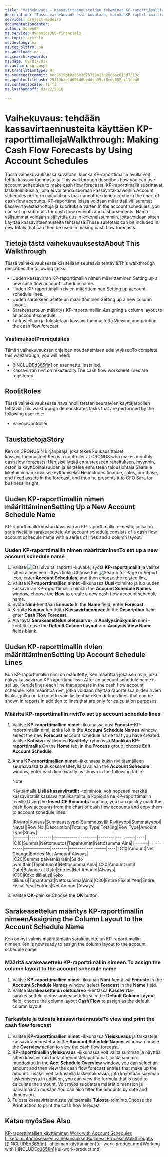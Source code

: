```yaml
---
title: "Vaihekuvaus – Kassavirtaennusteiden tekeminen KP-raporttimallien avulla | Microsoft Docs"
description: "Tässä vaihekuvauksessa kuvataan, kuinka KP-raporttimallin avulla voit tehdä kassavirtaennusteita. KP-raporttimallit suorittavat laskutoimituksia, joita ei voi tehdä suoraan kassavirtakaavioihin. KP-raporttimalleissa voidaan määrittää välisummat kassavirtavastaanottoja ja suorituksia varten. Nämä välisummat voidaan sisällyttää uusiin kokonaissummiin, joita voidaan sitten käyttää kassavirtaennusteita tehtäessä."
services: project-madeira
documentationcenter: 
author: SorenGP
ms.service: dynamics365-financials
ms.topic: article
ms.devlang: na
ms.tgt_pltfrm: na
ms.workload: na
ms.search.keywords: 
ms.date: 09/01/2017
ms.author: sgroespe
ms.translationtype: HT
ms.sourcegitcommit: bec0619be0a65e3625759e13d2866ac615d7513c
ms.openlocfilehash: 25319bae1d601d6beddca35cf8edc032ac11eda6
ms.contentlocale: fi-fi
ms.lasthandoff: 03/22/2018

---
```

# <a name="walkthrough-making-cash-flow-forecasts-by-using-account-schedules"></a><span data-ttu-id="48b05-106">Vaihekuvaus: tehdään kassavirtaennusteita käyttäen KP-raporttimalleja</span><span class="sxs-lookup"><span data-stu-id="48b05-106">Walkthrough: Making Cash Flow Forecasts by Using Account Schedules</span></span>
<span data-ttu-id="48b05-107">Tässä vaihekuvauksessa kuvataan, kuinka KP-raporttimallin avulla voit tehdä kassavirtaennusteita.</span><span class="sxs-lookup"><span data-stu-id="48b05-107">This walkthrough describes how you can use account schedules to make cash flow forecasts.</span></span> <span data-ttu-id="48b05-108">KP-raporttimallit suorittavat laskutoimituksia, joita ei voi tehdä suoraan kassavirtakaavioihin.</span><span class="sxs-lookup"><span data-stu-id="48b05-108">Account schedules perform calculations that cannot be done directly in the chart of cash flow accounts.</span></span> <span data-ttu-id="48b05-109">KP-raporttimalleissa voidaan määrittää välisummat kassavirtavastaanottoja ja suorituksia varten.</span><span class="sxs-lookup"><span data-stu-id="48b05-109">In the account schedules, you can set up subtotals for cash flow receipts and disbursements.</span></span> <span data-ttu-id="48b05-110">Nämä välisummat voidaan sisällyttää uusiin kokonaissummiin, joita voidaan sitten käyttää kassavirtaennusteita tehtäessä.</span><span class="sxs-lookup"><span data-stu-id="48b05-110">These subtotals can be included in new totals that can then be used in making cash flow forecasts.</span></span>  

## <a name="about-this-walkthrough"></a><span data-ttu-id="48b05-111">Tietoja tästä vaihekuvauksesta</span><span class="sxs-lookup"><span data-stu-id="48b05-111">About This Walkthrough</span></span>  
<span data-ttu-id="48b05-112">Tässä vaihekuvauksessa käsitellään seuraavia tehtäviä:</span><span class="sxs-lookup"><span data-stu-id="48b05-112">This walkthrough describes the following tasks:</span></span>  

- <span data-ttu-id="48b05-113">Uuden kassavirran KP-raporttimallin nimen määrittäminen.</span><span class="sxs-lookup"><span data-stu-id="48b05-113">Setting up a new cash flow account schedule name.</span></span>  
- <span data-ttu-id="48b05-114">Uuden KP-raporttimallin rivien määrittäminen.</span><span class="sxs-lookup"><span data-stu-id="48b05-114">Setting up account schedule lines.</span></span>  
- <span data-ttu-id="48b05-115">Uuden sarakkeen asettelun määrittäminen.</span><span class="sxs-lookup"><span data-stu-id="48b05-115">Setting up a new column layout.</span></span>  
- <span data-ttu-id="48b05-116">Sarakeasettelun määritys KP-raporttimalliin.</span><span class="sxs-lookup"><span data-stu-id="48b05-116">Assigning a column layout to an account schedule.</span></span>  
- <span data-ttu-id="48b05-117">Tarkastellaan ja tulostetaan kassavirtaennustetta.</span><span class="sxs-lookup"><span data-stu-id="48b05-117">Viewing and printing the cash flow forecast.</span></span>  

### <a name="prerequisites"></a><span data-ttu-id="48b05-118">Vaatimukset</span><span class="sxs-lookup"><span data-stu-id="48b05-118">Prerequisites</span></span>  
<span data-ttu-id="48b05-119">Tämän vaihekuvauksen ohjeiden noudattamisen edellytykset:</span><span class="sxs-lookup"><span data-stu-id="48b05-119">To complete this walkthrough, you will need:</span></span>  

- [!INCLUDE[d365fin](includes/d365fin_md.md)]<span data-ttu-id="48b05-120"> on asennettu.</span><span class="sxs-lookup"><span data-stu-id="48b05-120"> installed.</span></span>  
- <span data-ttu-id="48b05-121">Kassavirran rivit on rekisteröity.</span><span class="sxs-lookup"><span data-stu-id="48b05-121">The cash flow worksheet lines are registered.</span></span>  

## <a name="roles"></a><span data-ttu-id="48b05-122">Roolit</span><span class="sxs-lookup"><span data-stu-id="48b05-122">Roles</span></span>  
<span data-ttu-id="48b05-123">Tässä vaihekuvauksessa havainnollistetaan seuraavien käyttäjäroolien tehtäviä:</span><span class="sxs-lookup"><span data-stu-id="48b05-123">This walkthrough demonstrates tasks that are performed by the following user role:</span></span>  

- <span data-ttu-id="48b05-124">Valvoja</span><span class="sxs-lookup"><span data-stu-id="48b05-124">Controller</span></span>  

## <a name="story"></a><span data-ttu-id="48b05-125">Taustatietoja</span><span class="sxs-lookup"><span data-stu-id="48b05-125">Story</span></span>  
<span data-ttu-id="48b05-126">Ken on CRONUSIN kirjanpitäjä, joka tekee kuukausittaiset kassavirtaennusteet.</span><span class="sxs-lookup"><span data-stu-id="48b05-126">Ken is a controller at CRONUS who makes monthly cash flow forecasts.</span></span> <span data-ttu-id="48b05-127">Hän sisällyttää ennusteeseen rahoituksen, myynnin, oston ja käyttöomaisuuden ja esittelee ennusteen talousjohtaja Saaralle liiketoiminnan kuva selkeyttämiseksi.</span><span class="sxs-lookup"><span data-stu-id="48b05-127">He includes finance, sales, purchase, and fixed assets in the forecast, and then he presents it to CFO Sara for business insight.</span></span>  

## <a name="setting-up-a-new-account-schedule-name"></a><span data-ttu-id="48b05-128">Uuden KP-raporttimallin nimen määrittäminen</span><span class="sxs-lookup"><span data-stu-id="48b05-128">Setting Up a New Account Schedule Name</span></span>  
<span data-ttu-id="48b05-129">KP-raporttimalli koostuu kassavirran KP-raporttimallin nimestä, jossa on sarja rivejä ja sarakeasettelu.</span><span class="sxs-lookup"><span data-stu-id="48b05-129">An account schedule consists of a cash flow account schedule name with a series of lines and a column layout.</span></span>  

### <a name="to-set-up-a-new-account-schedule-name"></a><span data-ttu-id="48b05-130">Uuden KP-raporttimallin nimen määrittäminen</span><span class="sxs-lookup"><span data-stu-id="48b05-130">To set up a new account schedule name</span></span>  

1.  <span data-ttu-id="48b05-131">Valitse ![Etsi sivu tai raportti](media/ui-search/search_small.png "Etsi sivu tai raportti -kuvake") -kuvake, syötä **KP-raporttimallit** ja valitse sitten aiheeseen liittyvä linkki.</span><span class="sxs-lookup"><span data-stu-id="48b05-131">Choose the ![Search for Page or Report](media/ui-search/search_small.png "Search for Page or Report icon") icon, enter **Account Schedules**, and then choose the related link.</span></span>  
2.  <span data-ttu-id="48b05-132">Valitse **KP-raporttimallien nimet** -ikkunassa **Uusi**-toiminto ja luo uuden kassavirran KP-raporttimallin nimi.</span><span class="sxs-lookup"><span data-stu-id="48b05-132">In the **Account Schedule Names** window, choose the **New** to create a new cash flow account schedule name.</span></span>  
3.  <span data-ttu-id="48b05-133">Syötä **Nimi**-kenttään **Ennuste**.</span><span class="sxs-lookup"><span data-stu-id="48b05-133">In the **Name** field, enter **Forecast**.</span></span>  
4.  <span data-ttu-id="48b05-134">Kirjoita **Kuvaus**-kenttään **Kassavirtaennuste**.</span><span class="sxs-lookup"><span data-stu-id="48b05-134">In the **Description** field, enter **Cash Flow Forecast**.</span></span>  
5.  <span data-ttu-id="48b05-135">Älä täytä **Sarakeasettelun oletusarvo**- ja **Analyysinäkymän nimi** -kenttiä.</span><span class="sxs-lookup"><span data-stu-id="48b05-135">Leave the **Default Column Layout** and **Analysis View Name** fields blank.</span></span>  

## <a name="setting-up-account-schedule-lines"></a><span data-ttu-id="48b05-136">Uuden KP-raporttimallin rivien määrittäminen</span><span class="sxs-lookup"><span data-stu-id="48b05-136">Setting Up Account Schedule Lines</span></span>  
<span data-ttu-id="48b05-137">Kun KP-raporttimallin nimi on määritetty, Ken määrittää jokaisen rivin, joka näkyy kassavirran KP-raporttimallissa.</span><span class="sxs-lookup"><span data-stu-id="48b05-137">After an account schedule name is set up, Ken defines each line that appears in the cash flow account schedule.</span></span> <span data-ttu-id="48b05-138">Ken määrittää rivit, jotka voidaan näyttää raporteissa niiden rivien lisäksi, jotka on tarkoitettu vain laskentaan.</span><span class="sxs-lookup"><span data-stu-id="48b05-138">Ken defines lines that can be shown in reports in addition to lines that are only for calculation purposes.</span></span>  

### <a name="to-set-up-account-schedule-lines"></a><span data-ttu-id="48b05-139">Määritä KP-raporttimallin rivit</span><span class="sxs-lookup"><span data-stu-id="48b05-139">To set up account schedule lines</span></span>  

1.  <span data-ttu-id="48b05-140">Valitse **KP-raporttimallien nimet** -ikkunassa uusi **Ennuste**-KP-raporttimallin nimi, jonka loit.</span><span class="sxs-lookup"><span data-stu-id="48b05-140">In the **Account Schedule Names** window, select the new **Forecast** account schedule name that you have created.</span></span> <span data-ttu-id="48b05-141">Valitse **Kotisivu**-välilehden **Käsittely**-ryhmässä **Muokkaa KP-raporttimallia**.</span><span class="sxs-lookup"><span data-stu-id="48b05-141">On the **Home** tab, in the **Process** group, choose **Edit Account Schedule**.</span></span>  
2.  <span data-ttu-id="48b05-142">Anna **KP-raporttimallien nimet** -ikkunassa kukin rivi täsmälleen seuraavassa taulukossa esitetyllä tavalla.</span><span class="sxs-lookup"><span data-stu-id="48b05-142">In the **Account Schedule** window, enter each line exactly as shown in the following table.</span></span>  

    > [!NOTE]  
    >  <span data-ttu-id="48b05-143">Käyttämällä **Lisää kassavirtatilit** -toimintoa, voit nopeasti merkitä kassavirtatilit kassavairtatilikartallta ja kopioida ne KP-raporttimallin riveille.</span><span class="sxs-lookup"><span data-stu-id="48b05-143">Using the **Insert CF Accounts** function, you can quickly mark the cash flow accounts from the chart of cash flow accounts and copy them to account schedule lines.</span></span>  

    <span data-ttu-id="48b05-144">|Rivinro|Kuvaus|Summaustyyppi|Summausväli|Rivityyppi|Summatyyppi|Näytä|</span><span class="sxs-lookup"><span data-stu-id="48b05-144">|Row No.|Description|Totaling Type|Totaling|Row Type|Amount Type|Show|</span></span>  
    <span data-ttu-id="48b05-145">|-------|-----------|-------------|--------|--------|---  ------|----| |C10|Summa|Nettomuutos|Tapahtumat|Nettosumma|Aina|</span><span class="sxs-lookup"><span data-stu-id="48b05-145">|-------|-----------|-------------|--------|--------|---  ------|----| |C10|Amount|Net Change|Entries|Net Amount|Always|</span></span>  
    <span data-ttu-id="48b05-146">|C20|Summa päivämäärään|Saldo pvm:ttäin|Tapahtumat|Nettosumma|Aina|</span><span class="sxs-lookup"><span data-stu-id="48b05-146">|C20|Amount until Date|Balance at Date|Entries|Net Amount|Always|</span></span>  
    <span data-ttu-id="48b05-147">|C30|Koko tilikausi|Koko tilikausi|Tapahtumat|Nettosumma|Aina|</span><span class="sxs-lookup"><span data-stu-id="48b05-147">|C30|Entire Fiscal Year|Entire Fiscal Year|Entries|Net Amount|Always|</span></span>  

4.  <span data-ttu-id="48b05-148">Valitse **OK**-painike.</span><span class="sxs-lookup"><span data-stu-id="48b05-148">Choose the **OK** button.</span></span>  

## <a name="assigning-the-column-layout-to-the-account-schedule-name"></a><span data-ttu-id="48b05-149">Sarakeasettelun määritys KP-raporttimallin nimeen</span><span class="sxs-lookup"><span data-stu-id="48b05-149">Assigning the Column Layout to the Account Schedule Name</span></span>  
<span data-ttu-id="48b05-150">Ken on nyt valmis määrittämään sarakeasettelun KP-raporttimallin nimeen.</span><span class="sxs-lookup"><span data-stu-id="48b05-150">Ken is now ready to assign the column layout to the account schedule name.</span></span>  

### <a name="to-assign-the-column-layout-to-the-account-schedule-name"></a><span data-ttu-id="48b05-151">Määritä sarakeasettelu KP-raporttimallin nimeen.</span><span class="sxs-lookup"><span data-stu-id="48b05-151">To assign the column layout to the account schedule name</span></span>  

1.  <span data-ttu-id="48b05-152">Valitse **KP-raporttimallien nimet** -ikkunan **Nimi**-kentässä **Ennuste**.</span><span class="sxs-lookup"><span data-stu-id="48b05-152">In the **Account Schedule Names** window, select **Forecast** in the **Name** field.</span></span>  
2.  <span data-ttu-id="48b05-153">Valitse **Sarakeasettelun oletusarvo** -kentässä **Kassavirta**-sarakeasettelu oletussarakeasetteluksi.</span><span class="sxs-lookup"><span data-stu-id="48b05-153">In the **Default Column Layout** field, choose the column layout **Cash Flow** to assign as the default column layout.</span></span>  

### <a name="to-view-and-print-the-cash-flow-forecast"></a><span data-ttu-id="48b05-154">Tarkastele ja tulosta kassavirtaennuste</span><span class="sxs-lookup"><span data-stu-id="48b05-154">To view and print the cash flow forecast</span></span>  
1.  <span data-ttu-id="48b05-155">Valitse **KP-raporttimallien nimet** -ikkunassa **Yleiskuvaus** ja tarkastele kassavirtaennustetta.</span><span class="sxs-lookup"><span data-stu-id="48b05-155">In the **Account Schedule Names** window, choose the **Overview** action to view the cash flow forecast.</span></span>  
2.  <span data-ttu-id="48b05-156">**KP-raporttimallin yleiskuvaus** -ikkunassa voit valita summan ja näyttää sitten kassavirran tuotantoennustetapahtumat, joista summa muodostuu.</span><span class="sxs-lookup"><span data-stu-id="48b05-156">In the **Acc. Schedule Overview** window, you can select an amount and then view the cash flow forecast entries that make up the amount.</span></span> <span data-ttu-id="48b05-157">Lisäksi voit tarkastella laskentakaavaa, jota käytetään summan laskemisessa.</span><span class="sxs-lookup"><span data-stu-id="48b05-157">In addition, you can view the formula that is used to calculate the amount.</span></span> <span data-ttu-id="48b05-158">Voit myös suodattaa määrät dimension ja päivämäärän mukaan.</span><span class="sxs-lookup"><span data-stu-id="48b05-158">You can also filter the amounts by date and dimension.</span></span>  
3.  <span data-ttu-id="48b05-159">Tulosta kassavirtaennuste valitsemalla **Tulosta**-toiminto.</span><span class="sxs-lookup"><span data-stu-id="48b05-159">Choose the **Print** action to print the cash flow forecast.</span></span>  

## <a name="see-also"></a><span data-ttu-id="48b05-160">Katso myös</span><span class="sxs-lookup"><span data-stu-id="48b05-160">See Also</span></span>  
 <span data-ttu-id="48b05-161">[KP-raporttimallien käyttäminen](bi-how-work-account-schedule.md) </span><span class="sxs-lookup"><span data-stu-id="48b05-161">[Work with Account Schedules](bi-how-work-account-schedule.md) </span></span>  
 [<span data-ttu-id="48b05-162">Liiketoimintaprosessien vaihekuvaukset</span><span class="sxs-lookup"><span data-stu-id="48b05-162">Business Process Walkthroughs</span></span>](walkthrough-business-process-walkthroughs.md)  
 <span data-ttu-id="48b05-163">[[!INCLUDE[d365fin](includes/d365fin_md.md)] -ohjelman käyttäminen](ui-work-product.md)</span><span class="sxs-lookup"><span data-stu-id="48b05-163">[Working with [!INCLUDE[d365fin](includes/d365fin_md.md)]](ui-work-product.md)</span></span>

